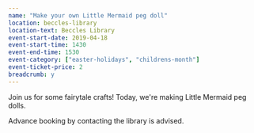 ```yaml
---
name: "Make your own Little Mermaid peg doll"
location: beccles-library
location-text: Beccles Library
event-start-date: 2019-04-18
event-start-time: 1430
event-end-time: 1530
event-category: ["easter-holidays", "childrens-month"]
event-ticket-price: 2
breadcrumb: y
---
```


Join us for some fairytale crafts! Today, we're making Little Mermaid peg dolls.

Advance booking by contacting the library is advised.
